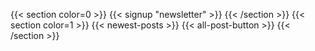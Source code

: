 ---
---
{{< section color=0 >}}
    {{< signup "newsletter" >}}
{{< /section >}}
{{< section color=1 >}}
    {{< newest-posts >}}
    {{< all-post-button >}}
{{< /section >}}
